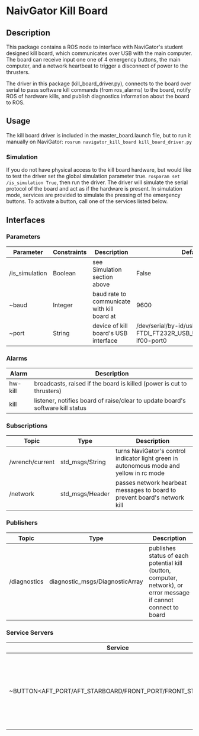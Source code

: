 # NaivGator Kill Board

## Description
This package contains a ROS node to interface with NaviGator's student designed kill board, which communicates over USB with the main computer. The board can receive input one one of 4 emergency buttons, the main computer, and a network heartbeat to trigger a disconnect of power to the thrusters.

The driver in this package (kill_board_driver.py), connects to the board over serial to pass software kill commands (from ros_alarms) to the board, notify ROS of hardware kills, and publish diagnostics information about the board to ROS.

## Usage
The kill board driver is included in the master_board.launch file, but to run it manually on NaviGator:
```rosrun navigator_kill_board kill_board_driver.py```

### Simulation
If you do not have physical access to the kill board hardware, but would like to test the driver set the global simulation parameter true. ```rosparam set /is_simulation True```, then run the driver. The driver will simulate the serial protocol of the board and act as if the hardware is present. In simulation mode, services are provided to simulate the pressing of the emergency buttons. To activate a button, call one of the services listed below.

## Interfaces
### Parameters
| Parameter   |   Constraints |    Description      |  Default |
|--|--|--|--|
| /is_simulation |  Boolean | see Simulation section above | False |
| ~baud |  Integer | baud rate to communicate with kill board at   |   9600  |
| ~port |  String | device of kill board's USB interface |   /dev/serial/by-id/usb-FTDI_FT232R_USB_UART_A104OWRY-if00-port0 |

### Alarms
| Alarm  |   Description |
|--|--|
| hw-kill |  broadcasts, raised if the board is killed (power is cut to thrusters) |
| kill | listener, notifies board of raise/clear to update board's software kill status |

### Subscriptions
| Topic  |   Type | Description |
|--|--|--|
| /wrench/current | std_msgs/String |  turns NaviGator's control indicator light green in autonomous mode and yellow in rc mode |
| /network | std_msgs/Header | passes network hearbeat messages to board to prevent board's network kill |

### Publishers
| Topic | Type | Description |
|--|--|--|
| /diagnostics | diagnostic_msgs/DiagnosticArray | publishes status of each potential kill (button, computer, network), or error message if cannot connect to board |

### Service Servers
| Service | Type | Description
|--|--|--|
| ~BUTTON<AFT_PORT/AFT_STARBOARD/FRONT_PORT/FRONT_STARBOARD> | std_srvs/SetBool | When running in simulated mode, simulate pressing / unpressing of emergency buttons |

